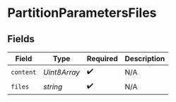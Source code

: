 # PartitionParametersFiles


## Fields

| Field              | Type               | Required           | Description        |
| ------------------ | ------------------ | ------------------ | ------------------ |
| `content`          | *Uint8Array*       | :heavy_check_mark: | N/A                |
| `files`            | *string*           | :heavy_check_mark: | N/A                |